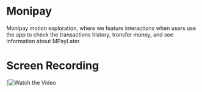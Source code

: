 # Monipay

Monipay motion exploration, where we feature interactions when users use the app to check the transactions history, transfer money, and see information about MPayLater.

# Screen Recording
[![Watch the Video]()
